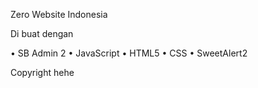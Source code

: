 Zero Website Indonesia 

Di buat dengan 

• SB Admin 2
• JavaScript
• HTML5
• CSS
• SweetAlert2

Copyright hehe
